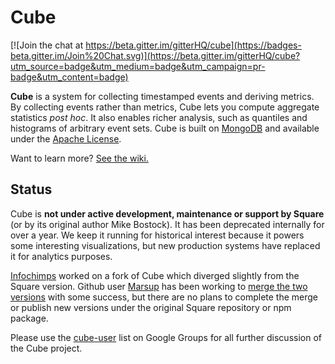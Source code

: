 # Cube

[![Join the chat at https://beta.gitter.im/gitterHQ/cube](https://badges-beta.gitter.im/Join%20Chat.svg)](https://beta.gitter.im/gitterHQ/cube?utm_source=badge&utm_medium=badge&utm_campaign=pr-badge&utm_content=badge)

**Cube** is a system for collecting timestamped events and deriving metrics. By collecting events rather than metrics, Cube lets you compute aggregate statistics *post hoc*. It also enables richer analysis, such as quantiles and histograms of arbitrary event sets. Cube is built on [MongoDB](http://www.mongodb.org) and available under the [Apache License](/square/cube/blob/master/LICENSE).

Want to learn more? [See the wiki.](https://github.com/square/cube/wiki)

## Status

Cube is **not under active development, maintenance or support by Square** (or by its original author Mike Bostock). It has been deprecated internally for over a year. We keep it running for historical interest because it powers some interesting visualizations, but new production systems have replaced it for analytics purposes.

[Infochimps](https://github.com/infochimps-labs/cube) worked on a fork of Cube which diverged slightly from the Square version. Github user [Marsup](https://github.com/marsup/cube) has been working to [merge the two versions](https://github.com/square/cube/pull/129) with some success, but there are no plans to complete the merge or publish new versions under the original Square repository or npm package.

Please use the [cube-user](https://groups.google.com/forum/#!forum/cube-user) list on Google Groups for all further discussion of the Cube project.
